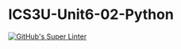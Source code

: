 # ICS3U-Unit6-02-Python

[![GitHub's Super Linter](https://github.com/Aidan-Lalonde-Novales/ICS3U-Unit6-02-Python/workflows/GitHub's%20Super%20Linter/badge.svg)](https://github.com/Aidan-Lalonde-Novales/ICS3U-Unit6-02-Python/actions)

